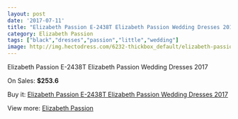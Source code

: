 ```yaml
---
layout: post
date: '2017-07-11'
title: "Elizabeth Passion E-2438T Elizabeth Passion Wedding Dresses 2017"
category: Elizabeth Passion
tags: ["black","dresses","passion","little","wedding"]
image: http://img.hectodress.com/6232-thickbox_default/elizabeth-passion-e-2438t-elizabeth-passion-wedding-dresses-2013.jpg
---
```

Elizabeth Passion E-2438T Elizabeth Passion Wedding Dresses 2017

On Sales: **$253.6**
<a href="https://www.hectodress.com/elizabeth-passion/3058-elizabeth-passion-e-2438t-elizabeth-passion-wedding-dresses-2013.html"><amp-img layout="responsive" width="600" height="600" src="//img.hectodress.com/6232-thickbox_default/elizabeth-passion-e-2438t-elizabeth-passion-wedding-dresses-2013.jpg" alt="Elizabeth Passion E-2438T Elizabeth Passion Wedding Dresses 2017 0" /></a>

Buy it: [Elizabeth Passion E-2438T Elizabeth Passion Wedding Dresses 2017](https://www.hectodress.com/elizabeth-passion/3058-elizabeth-passion-e-2438t-elizabeth-passion-wedding-dresses-2013.html "Elizabeth Passion E-2438T Elizabeth Passion Wedding Dresses 2017")

View more: [Elizabeth Passion](https://www.hectodress.com/53-elizabeth-passion "Elizabeth Passion")